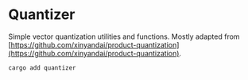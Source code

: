 # Quantizer

Simple vector quantization utilities and functions. Mostly adapted from [https://github.com/xinyandai/product-quantization](https://github.com/xinyandai/product-quantization).

```shell
cargo add quantizer
```


